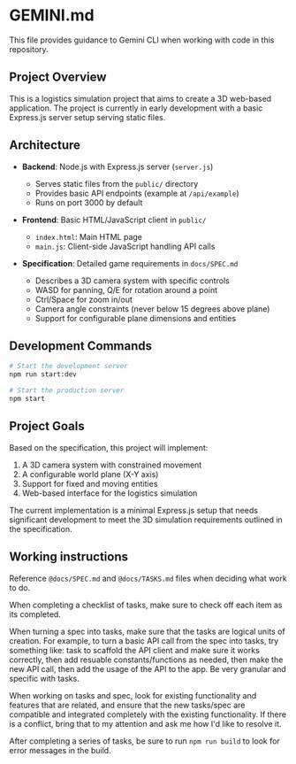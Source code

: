 # GEMINI.md

This file provides guidance to Gemini CLI when working with code in this repository.

## Project Overview

This is a logistics simulation project that aims to create a 3D web-based application. The project is currently in early development with a basic Express.js server setup serving static files.

## Architecture

- **Backend**: Node.js with Express.js server (`server.js`)
  - Serves static files from the `public/` directory
  - Provides basic API endpoints (example at `/api/example`)
  - Runs on port 3000 by default

- **Frontend**: Basic HTML/JavaScript client in `public/`
  - `index.html`: Main HTML page
  - `main.js`: Client-side JavaScript handling API calls

- **Specification**: Detailed game requirements in `docs/SPEC.md`
  - Describes a 3D camera system with specific controls
  - WASD for panning, Q/E for rotation around a point
  - Ctrl/Space for zoom in/out
  - Camera angle constraints (never below 15 degrees above plane)
  - Support for configurable plane dimensions and entities

## Development Commands

```bash
# Start the development server
npm run start:dev

# Start the production server
npm start
```

## Project Goals

Based on the specification, this project will implement:
1. A 3D camera system with constrained movement
2. A configurable world plane (X-Y axis)
3. Support for fixed and moving entities
4. Web-based interface for the logistics simulation

The current implementation is a minimal Express.js setup that needs significant development to meet the 3D simulation requirements outlined in the specification.

## Working instructions

Reference `@docs/SPEC.md` and `@docs/TASKS.md` files when deciding what work to do.

When completing a checklist of tasks, make sure to check off each item as its completed.

When turning a spec into tasks, make sure that the tasks are logical units of creation. For example, to turn a basic API call from the spec into tasks, try something like: task to scaffold the API client and make sure it works correctly, then add resuable constants/functions as needed, then make the new API call, then add the usage of the API to the app. Be very granular and specific with tasks.

When working on tasks and spec, look for existing functionality and features that are related, and ensure that the new tasks/spec are compatible and integrated completely with the existing functionality. If there is a conflict, bring that to my attention and ask me how I'd like to resolve it.

After completing a series of tasks, be sure to run `npm run build` to look for error messages in the build.
